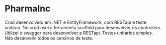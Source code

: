 # PharmaInc

Crud desenvolvido em .NET e EntityFramework, com RESTapi e teste unitário. 
No crud usei a ferramenta scaffold para desenvolver os controllers.
Utilizei o swagger para desenvolver a RESTapi.
Testes unitários simples. Não desenvolvi todos os cenários de teste.
